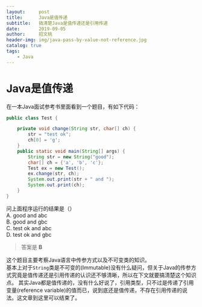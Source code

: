 ```yaml
---
layout:     post
title:      Java是值传递
subtitle:   搞清楚Java是值传递还是引用传递
date:       2019-09-05
author:     招文桃
header-img: img/java-pass-by-value-not-reference.jpg
catalog: true
tags:
    - Java
---
```


# Java是值传递

在一本Java面试参考书里面看到一个题目，有如下代码：
```java
public class Test {

    private void change(String str, char[] ch) {
        str = "test ok";
        ch[0] = 'g';
    }
    public static void main(String[] args) {
        String str = new String("good");
        char[] ch = {'a', 'b', 'c'};
        Test ex = new Test();
        ex.change(str, ch);
        System.out.print(str + " and ");
        System.out.print(ch);
    }
}
```
问上面程序运行的结果是（）  
A. good and abc  
B. good and gbc  
C. test ok and abc  
D. test ok and gbc  
> 答案是 **B**

这个题目主要考察Java语言中传参方式以及不可变类的知识。  
基本上对于`String`类是不可变的(Immutable)没有什么疑问，但关于Java的传参方式究竟是值传递还是引用传递的认识还不够清晰，所以在下文就要搞清楚这个知识点。
其实Java都是值传递的，没有什么好说了，引用类型，只不过是传递了引用变量(reference variable)的值而已，说到底还是值传递，不存在引用传递的说法。这文章到这里可以结束了。
